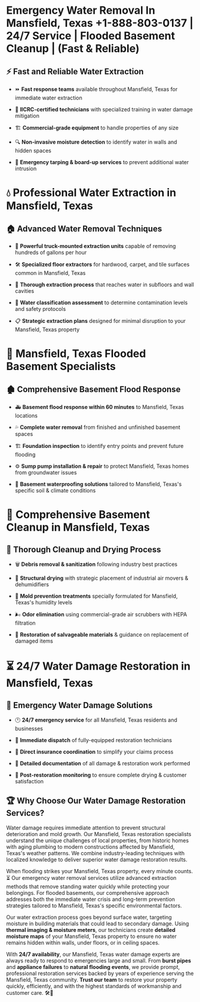 # Emergency Water Removal In Mansfield, Texas +1-888-803-0137 | 24/7 Service | Flooded Basement Cleanup | (Fast & Reliable)  

## ⚡ Fast and Reliable Water Extraction  
- ⏩ **Fast response teams** available throughout Mansfield, Texas for immediate water extraction  
- 🏅 **IICRC-certified technicians** with specialized training in water damage mitigation  
- 🏗️ **Commercial-grade equipment** to handle properties of any size  
- 🔍 **Non-invasive moisture detection** to identify water in walls and hidden spaces  
- 🛑 **Emergency tarping & board-up services** to prevent additional water intrusion  

# 💧 Professional Water Extraction in Mansfield, Texas  

## 🏠 Advanced Water Removal Techniques  
- 🚛 **Powerful truck-mounted extraction units** capable of removing hundreds of gallons per hour  
- 🛠️ **Specialized floor extractors** for hardwood, carpet, and tile surfaces common in Mansfield, Texas  
- 📏 **Thorough extraction process** that reaches water in subfloors and wall cavities  
- 🧪 **Water classification assessment** to determine contamination levels and safety protocols  
- 📋 **Strategic extraction plans** designed for minimal disruption to your Mansfield, Texas property  

# 🌊 Mansfield, Texas Flooded Basement Specialists  

## 🏚️ Comprehensive Basement Flood Response  
- 🚑 **Basement flood response within 60 minutes** to Mansfield, Texas locations  
- 💦 **Complete water removal** from finished and unfinished basement spaces  
- 🏗️ **Foundation inspection** to identify entry points and prevent future flooding  
- ⚙️ **Sump pump installation & repair** to protect Mansfield, Texas homes from groundwater issues  
- 🌱 **Basement waterproofing solutions** tailored to Mansfield, Texas's specific soil & climate conditions  

# 🧹 Comprehensive Basement Cleanup in Mansfield, Texas  

## 🔄 Thorough Cleanup and Drying Process  
- 🗑️ **Debris removal & sanitization** following industry best practices  
- 💨 **Structural drying** with strategic placement of industrial air movers & dehumidifiers  
- 🦠 **Mold prevention treatments** specially formulated for Mansfield, Texas's humidity levels  
- 🌬️ **Odor elimination** using commercial-grade air scrubbers with HEPA filtration  
- 🔧 **Restoration of salvageable materials** & guidance on replacement of damaged items  

# ⏳ 24/7 Water Damage Restoration in Mansfield, Texas  

## 🚀 Emergency Water Damage Solutions  
- 🕛 **24/7 emergency service** for all Mansfield, Texas residents and businesses  
- 🚒 **Immediate dispatch** of fully-equipped restoration technicians  
- 🏦 **Direct insurance coordination** to simplify your claims process  
- 📜 **Detailed documentation** of all damage & restoration work performed  
- 🔎 **Post-restoration monitoring** to ensure complete drying & customer satisfaction  

## 🏆 Why Choose Our Water Damage Restoration Services?  
Water damage requires immediate attention to prevent structural deterioration and mold growth. Our Mansfield, Texas restoration specialists understand the unique challenges of local properties, from historic homes with aging plumbing to modern constructions affected by Mansfield, Texas's weather patterns. We combine industry-leading techniques with localized knowledge to deliver superior water damage restoration results.  

When flooding strikes your Mansfield, Texas property, every minute counts. ⏳ Our emergency water removal services utilize advanced extraction methods that remove standing water quickly while protecting your belongings. For flooded basements, our comprehensive approach addresses both the immediate water crisis and long-term prevention strategies tailored to Mansfield, Texas's specific environmental factors.  

Our water extraction process goes beyond surface water, targeting moisture in building materials that could lead to secondary damage. Using **thermal imaging & moisture meters**, our technicians create **detailed moisture maps** of your Mansfield, Texas property to ensure no water remains hidden within walls, under floors, or in ceiling spaces.  

With **24/7 availability**, our Mansfield, Texas water damage experts are always ready to respond to emergencies large and small. From **burst pipes** and **appliance failures** to **natural flooding events**, we provide prompt, professional restoration services backed by years of experience serving the Mansfield, Texas community. **Trust our team** to restore your property quickly, efficiently, and with the highest standards of workmanship and customer care. 🛠️💪  
